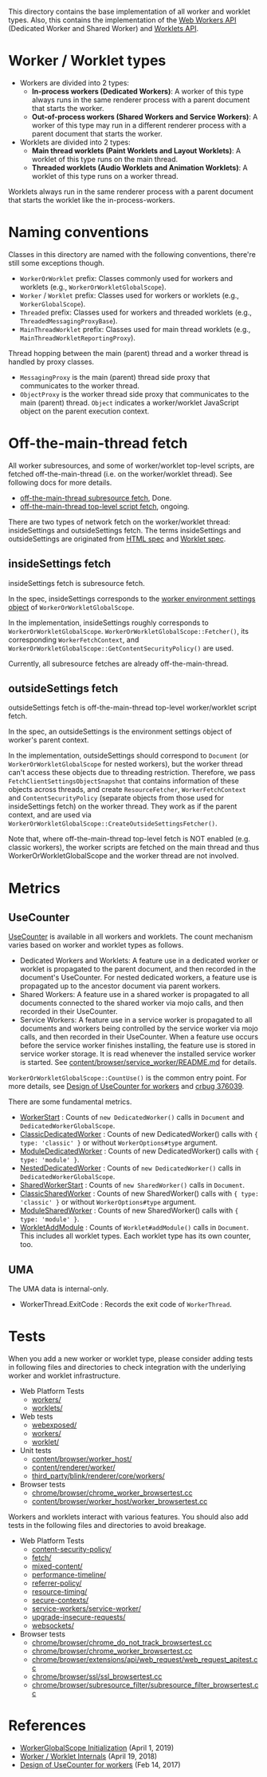 This directory contains the base implementation of all worker and worklet types. Also, this contains the implementation of the [Web Workers API](https://html.spec.whatwg.org/C/#workers) (Dedicated Worker and Shared Worker) and [Worklets API](https://drafts.css-houdini.org/worklets/).

# Worker / Worklet types

- Workers are divided into 2 types:
  - **In-process workers (Dedicated Workers)**: A worker of this type always runs in the same renderer process with a parent document that starts the worker.
  - **Out-of-process workers (Shared Workers and Service Workers)**: A worker of this type may run in a different renderer process with a parent document that starts the worker.
- Worklets are divided into 2 types:
  - **Main thread worklets (Paint Worklets and Layout Worklets)**: A worklet of this type runs on the main thread.
  - **Threaded worklets (Audio Worklets and Animation Worklets)**: A worklet of this type runs on a worker thread.

Worklets always run in the same renderer process with a parent document that starts the worklet like the in-process-workers.

# Naming conventions

Classes in this directory are named with the following conventions, there're still some exceptions though.

- `WorkerOrWorklet` prefix: Classes commonly used for workers and worklets (e.g., `WorkerOrWorkletGlobalScope`).
- `Worker` / `Worklet` prefix: Classes used for workers or worklets (e.g., `WorkerGlobalScope`).
- `Threaded` prefix: Classes used for workers and threaded worklets (e.g., `ThreadedMessagingProxyBase`).
- `MainThreadWorklet` prefix: Classes used for main thread worklets (e.g., `MainThreadWorkletReportingProxy`).

Thread hopping between the main (parent) thread and a worker thread is handled by proxy classes.

- `MessagingProxy` is the main (parent) thread side proxy that communicates to the worker thread.
- `ObjectProxy` is the worker thread side proxy that communicates to the main (parent) thread. `Object` indicates a worker/worklet JavaScript object on the parent execution context.

# Off-the-main-thread fetch

All worker subresources, and some of worker/worklet top-level scripts,
are fetched off-the-main-thread (i.e. on the worker/worklet thread).
See following docs for more details.

- [off-the-main-thread subresource fetch](https://docs.google.com/document/d/1829D6zllR1qfwvwDXHb9pjhIcbM4EZ70EiaFAaPj9YQ/edit?usp=sharing), Done.
- [off-the-main-thread top-level script fetch](https://docs.google.com/document/d/1cI6UJGdeWvlavCzfxGh3hfWy7N62Yfsu_A98RxsCyys/edit?usp=sharing), ongoing.

There are two types of network fetch on the worker/worklet thread:
insideSettings and outsideSettings fetch.
The terms insideSettings and outsideSettings are originated from
[HTML spec](https://html.spec.whatwg.org/C/#worker-processing-model) and
[Worklet spec](https://drafts.css-houdini.org/worklets/).

## insideSettings fetch

insideSettings fetch is subresource fetch.

In the spec, insideSettings corresponds to the
[worker environment settings object](https://html.spec.whatwg.org/multipage/workers.html#set-up-a-worker-environment-settings-object)
of `WorkerOrWorkletGlobalScope`.

In the implementation, insideSettings roughly corresponds to
`WorkerOrWorkletGlobalScope`.
`WorkerOrWorkletGlobalScope::Fetcher()`,
its corresponding `WorkerFetchContext`, and
`WorkerOrWorkletGlobalScope::GetContentSecurityPolicy()` are used.

Currently, all subresource fetches are already off-the-main-thread.

## outsideSettings fetch

outsideSettings fetch is off-the-main-thread top-level worker/worklet
script fetch.

In the spec, an outsideSettings is the environment settings object of
worker's parent context.

In the implementation, outsideSettings should correspond to
`Document` (or `WorkerOrWorkletGlobalScope` for nested workers), but
the worker thread can't access these objects due to threading restriction.
Therefore, we pass `FetchClientSettingsObjectSnapshot` that contains
information of these objects across threads, and create
`ResourceFetcher`, `WorkerFetchContext` and `ContentSecurityPolicy`
(separate objects from those used for insideSettings fetch)
on the worker thread.
They work as if the parent context, and are used via
`WorkerOrWorkletGlobalScope::CreateOutsideSettingsFetcher()`.

Note that, where off-the-main-thread top-level fetch is NOT enabled
(e.g. classic workers), the worker scripts are fetched on the main thread and
thus WorkerOrWorkletGlobalScope and the worker thread are not involved.

# Metrics

## UseCounter

[UseCounter](https://cs.chromium.org/chromium/src/third_party/blink/renderer/platform/instrumentation/use_counter.h)
is available in all workers and worklets. The count mechanism varies based on
worker and worklet types as follows.

- Dedicated Workers and Worklets: A feature use in a dedicated worker or worklet
is propagated to the parent document, and then recorded in the document's
UseCounter. For nested dedicated workers, a feature use is propagated up to the
ancestor document via parent workers.
- Shared Workers: A feature use in a shared worker is propagated to all
documents connected to the shared worker via mojo calls, and then recorded in
their UseCounter.
- Service Workers: A feature use in a service worker is propagated to all
documents and workers being controlled by the service worker via mojo calls, and
then recorded in their UseCounter. When a feature use occurs before the service
worker finishes installing, the feature use is stored in service worker storage.
It is read whenever the installed service worker is started. See
[content/browser/service_worker/README.md](/content/browser/service_worker/README.md)
for details.

`WorkerOrWorkletGlobalScope::CountUse()` is the common entry point. For more
details, see [Design of UseCounter for
workers](https://docs.google.com/document/d/1VyYZnhjBdk-MzCRAcX37TM5-yjwTY40U_J9rWnEAo8c/edit?usp=sharing)
and [crbug 376039](https://bugs.chromium.org/p/chromium/issues/detail?id=376039).

There are some fundamental metrics.

- [WorkerStart](https://www.chromestatus.com/metrics/feature/timeline/popularity/4)
: Counts of `new DedicatedWorker()` calls in `Document` and
`DedicatedWorkerGlobalScope`.
- [ClassicDedicatedWorker](https://www.chromestatus.com/metrics/feature/timeline/popularity/3084)
: Counts of new DedicatedWorker() calls with `{ type: 'classic' }` or without `WorkerOptions#type` argument.
- [ModuleDedicatedWorker](https://www.chromestatus.com/metrics/feature/timeline/popularity/3085)
: Counts of new DedicatedWorker() calls with `{ type: 'module' }`.
- [NestedDedicatedWorker](https://www.chromestatus.com/metrics/feature/timeline/popularity/2499)
: Counts of `new DedicatedWorker()` calls in `DedicatedWorkerGlobalScope`.
- [SharedWorkerStart](https://www.chromestatus.com/metrics/feature/timeline/popularity/5)
: Counts of `new SharedWorker()` calls in `Document`.
- [ClassicSharedWorker](https://www.chromestatus.com/metrics/feature/timeline/popularity/3148)
: Counts of new SharedWorker() calls with `{ type: 'classic' }` or without `WorkerOptions#type` argument.
- [ModuleSharedWorker](https://www.chromestatus.com/metrics/feature/timeline/popularity/3149)
: Counts of new SharedWorker() calls with `{ type: 'module' }`.
- [WorkletAddModule](https://www.chromestatus.com/metrics/feature/timeline/popularity/2364)
: Counts of `Worklet#addModule()` calls in `Document`. This includes all worklet
types. Each worklet type has its own counter, too.

## UMA

The UMA data is internal-only.

- WorkerThread.ExitCode : Records the exit code of `WorkerThread`.

# Tests

When you add a new worker or worklet type, please consider adding tests in
following files and directories to check integration with the underlying worker
and worklet infrastructure.

- Web Platform Tests
  - [workers/](https://cs.chromium.org/chromium/src/third_party/blink/web_tests/external/wpt/workers/)
  - [worklets/](https://cs.chromium.org/chromium/src/third_party/blink/web_tests/external/wpt/worklets/)
- Web tests
  - [webexposed/](https://cs.chromium.org/chromium/src/third_party/blink/web_tests/webexposed/)
  - [workers/](https://cs.chromium.org/chromium/src/third_party/blink/web_tests/http/tests/workers/)
  - [worklet/](https://cs.chromium.org/chromium/src/third_party/blink/web_tests/http/tests/worklet/)
- Unit tests
  - [content/browser/worker_host/](https://cs.chromium.org/chromium/src/content/browser/worker_host/)
  - [content/renderer/worker/](https://cs.chromium.org/chromium/src/content/renderer/worker/)
  - [third_party/blink/renderer/core/workers/](https://cs.chromium.org/chromium/src/third_party/blink/renderer/core/workers/)
- Browser tests
  - [chrome/browser/chrome_worker_browsertest.cc](https://cs.chromium.org/chromium/src/chrome/browser/chrome_worker_browsertest.cc)
  - [content/browser/worker_host/worker_browsertest.cc](https://cs.chromium.org/chromium/src/content/browser/worker_host/worker_browsertest.cc)

Workers and worklets interact with various features. You should also add tests
in the following files and directories to avoid breakage.

- Web Platform Tests
  - [content-security-policy/](https://cs.chromium.org/chromium/src/third_party/blink/web_tests/external/wpt/content-security-policy/)
  - [fetch/](https://cs.chromium.org/chromium/src/third_party/blink/web_tests/external/wpt/fetch/)
  - [mixed-content/](https://cs.chromium.org/chromium/src/third_party/blink/web_tests/external/wpt/mixed-content/)
  - [performance-timeline/](https://cs.chromium.org/chromium/src/third_party/blink/web_tests/external/wpt/performance-timeline/)
  - [referrer-policy/](https://cs.chromium.org/chromium/src/third_party/blink/web_tests/external/wpt/referrer-policy/)
  - [resource-timing/](https://cs.chromium.org/chromium/src/third_party/blink/web_tests/external/wpt/resource-timing/)
  - [secure-contexts/](https://cs.chromium.org/chromium/src/third_party/blink/web_tests/external/wpt/secure-contexts/)
  - [service-workers/service-worker/](https://cs.chromium.org/chromium/src/third_party/blink/web_tests/external/wpt/service-workers/service-worker/)
  - [upgrade-insecure-requests/](https://cs.chromium.org/chromium/src/third_party/blink/web_tests/external/wpt/upgrade-insecure-requests/)
  - [websockets/](https://cs.chromium.org/chromium/src/third_party/blink/web_tests/external/wpt/websockets/)
- Browser tests
  - [chrome/browser/chrome_do_not_track_browsertest.cc](https://cs.chromium.org/chromium/src/chrome/browser/chrome_do_not_track_browsertest.cc)
  - [chrome/browser/chrome_worker_browsertest.cc](https://cs.chromium.org/chromium/src/chrome/browser/chrome_worker_browsertest.cc)
  - [chrome/browser/extensions/api/web_request/web_request_apitest.cc](https://cs.chromium.org/chromium/src/chrome/browser/extensions/api/web_request/web_request_apitest.cc)
  - [chrome/browser/ssl/ssl_browsertest.cc](https://cs.chromium.org/chromium/src/chrome/browser/ssl/ssl_browsertest.cc)
  - [chrome/browser/subresource_filter/subresource_filter_browsertest.cc](https://cs.chromium.org/chromium/src/chrome/browser/subresource_filter/subresource_filter_browsertest.cc)

# References

- [WorkerGlobalScope Initialization](https://docs.google.com/document/d/1JCv8TD2nPLNC2iRCp_D1OM4I3uTS0HoEobuTymaMqgw/edit?usp=sharing) (April 1, 2019)
- [Worker / Worklet Internals](https://docs.google.com/presentation/d/1GZJ3VnLIO_Pw0jr9nRw6_-trg68ol-AkliMxJ6jo6Bo/edit?usp=sharing) (April 19, 2018)
- [Design of UseCounter for workers](https://docs.google.com/document/d/1VyYZnhjBdk-MzCRAcX37TM5-yjwTY40U_J9rWnEAo8c/edit?usp=sharing) (Feb 14, 2017)
